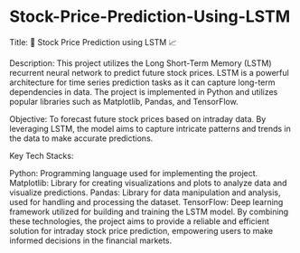 # Stock-Price-Prediction-Using-LSTM

Title: 🚀 Stock Price Prediction using LSTM 📈

Description: This project utilizes the Long Short-Term Memory (LSTM) recurrent neural network to predict future stock prices. LSTM is a powerful architecture for time series prediction tasks as it can capture long-term dependencies in data. The project is implemented in Python and utilizes popular libraries such as Matplotlib, Pandas, and TensorFlow.

Objective: To forecast future stock prices based on intraday data. By leveraging LSTM, the model aims to capture intricate patterns and trends in the data to make accurate predictions.

Key Tech Stacks:

Python: Programming language used for implementing the project.
Matplotlib: Library for creating visualizations and plots to analyze data and visualize predictions.
Pandas: Library for data manipulation and analysis, used for handling and processing the dataset.
TensorFlow: Deep learning framework utilized for building and training the LSTM model.
By combining these technologies, the project aims to provide a reliable and efficient solution for intraday stock price prediction, empowering users to make informed decisions in the financial markets.
